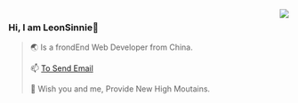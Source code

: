 <img align="right" src="https://github-readme-stats.vercel.app/api?username=Leonsinie&show_icons=ture&title_color=#065aa5&icon_color=#065aa5 " />

### Hi, I am LeonSinnie👋
>🌏 Is a frondEnd Web Developer from China.
>
>📫 <a href="mailto:zhenghaodai@yeah.net">To Send Email</a>
>
>🤝 Wish you and me, Provide New High Moutains.
